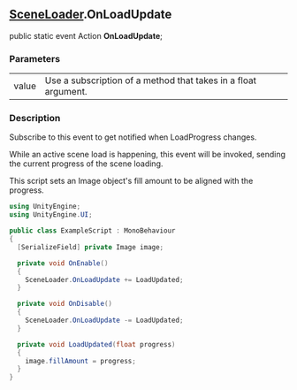 [SceneLoader](README.md).OnLoadUpdate
---
public static event Action<float> **OnLoadUpdate**;
### Parameters
| | |
| - | - |
| value | Use a subscription of a method that takes in a float argument. |

### Description
Subscribe to this event to get notified when LoadProgress changes.

While an active scene load is happening, this event will be invoked, sending the current progress of the scene loading.

This script sets an Image object's fill amount to be aligned with the progress.
```csharp
using UnityEngine;
using UnityEngine.UI;

public class ExampleScript : MonoBehaviour
{
  [SerializeField] private Image image;

  private void OnEnable()
  {
    SceneLoader.OnLoadUpdate += LoadUpdated;
  }

  private void OnDisable()
  {
    SceneLoader.OnLoadUpdate -= LoadUpdated;
  }

  private void LoadUpdated(float progress)
  {
    image.fillAmount = progress;
  }
}
```

